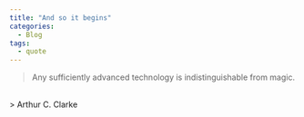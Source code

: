 ```yaml
---
title: "And so it begins"
categories:
  - Blog
tags:
  - quote
---
```


> Any sufficiently advanced technology is indistinguishable from magic.
<br>
>  Arthur C. Clarke